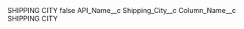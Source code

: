 <?xml version="1.0" encoding="UTF-8"?>
<CustomMetadata xmlns="http://soap.sforce.com/2006/04/metadata" xmlns:xsi="http://www.w3.org/2001/XMLSchema-instance" xmlns:xsd="http://www.w3.org/2001/XMLSchema">
    <label>SHIPPING CITY</label>
    <protected>false</protected>
    <values>
        <field>API_Name__c</field>
        <value xsi:type="xsd:string">Shipping_City__c</value>
    </values>
    <values>
        <field>Column_Name__c</field>
        <value xsi:type="xsd:string">SHIPPING CITY</value>
    </values>
</CustomMetadata>

